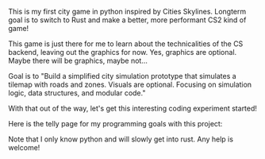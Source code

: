 This is my first city game in python inspired by Cities Skylines. 
Longterm goal is to switch to Rust and make a better, more performant CS2 kind of game! 

This game is just there for me to learn about the technicalities of the CS backend, leaving out the graphics for now.
Yes, graphics are optional. Maybe there will be graphics, maybe not...

Goal is to "Build a simplified city simulation prototype that simulates a tilemap with roads and zones. Visuals are optional. Focusing on simulation logic, data structures, and modular code."

With that out of the way, let's get this interesting coding experiment started!

Here is the telly page for my programming goals with this project:


Note that I only know python and will slowly get into rust. Any help is welcome!
